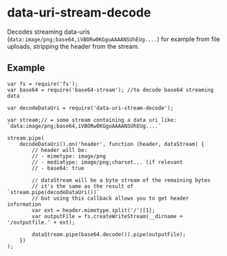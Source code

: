 # data-uri-stream-decode

Decodes streaming data-uris (`data:image/png;base64,iVBORw0KGgoAAAANSUhEUg....`) for example from file uploads, stripping the header from the stream.

## Example

```
var fs = require('fs');
var base64 = require('base64-stream'); //to decode base64 streaming data

var decodeDataUri = require('data-uri-stream-decode');

var stream;// = some stream containing a data uri like: `data:image/png;base64,iVBORw0KGgoAAAANSUhEUg....`

stream.pipe(
    decodeDataUri().on('header', function (header, dataStream) {
        // header will be:
        // - mimetype: image/png
        // - mediatype: image/png;charset... (if relevant
        // - base64: true

        // dataStream will be a byte stream of the remaining bytes
        // it's the same as the result of `stream.pipe(decodeDataUri())`
        // but using this callback allows you to get header information
        var ext = header.mimetype.split('/')[1];
        var outputFile = fs.createWriteStream(__dirname + '/outputfile.' + ext);

        dataStream.pipe(base64.decode()).pipe(outputFile);
    })
);
```
